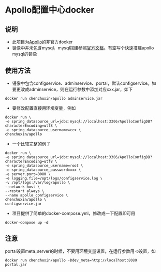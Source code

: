# Apollo配置中心docker

## 说明
- 此项目为[Apollo](https://github.com/ctripcorp/apollo)的非官方docker
- 镜像中并未包含mysql，mysql搭建参照[官方文档](https://github.com/ctripcorp/apollo/wiki/%E5%88%86%E5%B8%83%E5%BC%8F%E9%83%A8%E7%BD%B2%E6%8C%87%E5%8D%97#21-%E5%88%9B%E5%BB%BA%E6%95%B0%E6%8D%AE%E5%BA%93)。有空写个快速搭建apollo mysql的镜像

## 使用方法

- 镜像中包含configservice、adminservice、portal，默认configservice。如要更改成adminservice，则在运行参数中添加对应xxx.jar，如下
```
docker run chenchuxin/apollo adminservice.jar
```

- 要修改配置直接用环境变量，例如
```
docker run \
-e spring_datasource_url=jdbc:mysql://localhost:3306/ApolloConfigDB?characterEncoding=utf8 \
-e spring_datasource_username=ccx \
chenchuxin/apollo
```

- 一个比较完整的例子
```
docker run \
-e spring_datasource_url=jdbc:mysql://localhost:3306/ApolloConfigDB?characterEncoding=utf8 \
-e spring_datasource_username=root \
-e spring_datasource_password=xxx \
-e server.port=8080 \
-e logging.file=/opt/logs/configservice.log \
-v /opt/logs:/var/log/apollo \
--network host \
--restart always \
--name apollo_configservice \
chenchuxin/apollo \
configservice.jar
```

- 项目提供了简单的docker-compose.yml，修改成一下配置即可用
```
docker-compose up -d
```

## 注意
portal设置meta_server的时候，不要用环境变量设置，在运行参数用`-D`设置，如
```
docker run chenchuxin/apollo -Ddev_meta=http://localhost:8080 portal.jar
```

